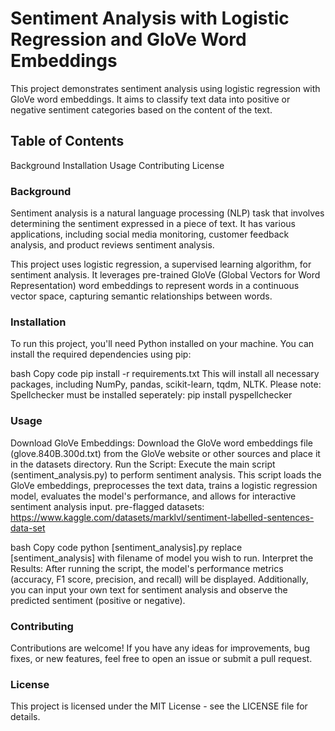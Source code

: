 # Sentiment Analysis with Logistic Regression and GloVe Word Embeddings

This project demonstrates sentiment analysis using logistic regression with GloVe word embeddings. It aims to classify text data into positive or negative sentiment categories based on the content of the text.

## Table of Contents

Background
Installation
Usage
Contributing
License

### Background

Sentiment analysis is a natural language processing (NLP) task that involves determining the sentiment expressed in a piece of text. It has various applications, including social media monitoring, customer feedback analysis, and product reviews sentiment analysis.

This project uses logistic regression, a supervised learning algorithm, for sentiment analysis. It leverages pre-trained GloVe (Global Vectors for Word Representation) word embeddings to represent words in a continuous vector space, capturing semantic relationships between words.

### Installation

To run this project, you'll need Python installed on your machine. You can install the required dependencies using pip:

bash
Copy code
pip install -r requirements.txt
This will install all necessary packages, including NumPy, pandas, scikit-learn, tqdm, NLTK.
Please note: Spellchecker must be installed seperately: pip install pyspellchecker

### Usage

Download GloVe Embeddings: Download the GloVe word embeddings file (glove.840B.300d.txt) from the GloVe website or other sources and place it in the datasets directory.
Run the Script: Execute the main script (sentiment_analysis.py) to perform sentiment analysis. This script loads the GloVe embeddings, preprocesses the text data, trains a logistic regression model, evaluates the model's performance, and allows for interactive sentiment analysis input.
pre-flagged datasets: https://www.kaggle.com/datasets/marklvl/sentiment-labelled-sentences-data-set

bash
Copy code
python [sentiment_analysis].py
replace [sentiment_analysis] with filename of model you wish to run.
Interpret the Results: After running the script, the model's performance metrics (accuracy, F1 score, precision, and recall) will be displayed. Additionally, you can input your own text for sentiment analysis and observe the predicted sentiment (positive or negative).

### Contributing

Contributions are welcome! If you have any ideas for improvements, bug fixes, or new features, feel free to open an issue or submit a pull request.

### License

This project is licensed under the MIT License - see the LICENSE file for details.
